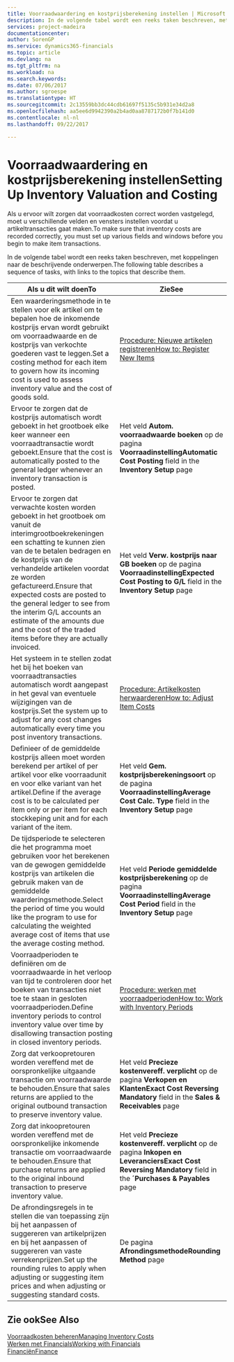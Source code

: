 ```yaml
---
title: Voorraadwaardering en kostprijsberekening instellen | Microsoft Docs
description: In de volgende tabel wordt een reeks taken beschreven, met koppelingen naar de beschrijvende onderwerpen.
services: project-madeira
documentationcenter: 
author: SorenGP
ms.service: dynamics365-financials
ms.topic: article
ms.devlang: na
ms.tgt_pltfrm: na
ms.workload: na
ms.search.keywords: 
ms.date: 07/06/2017
ms.author: sgroespe
ms.translationtype: HT
ms.sourcegitcommit: 2c13559bb3dc44cdb61697f5135c5b931e34d2a8
ms.openlocfilehash: aa5ee6d9942390a2b4ad0aa8787172b0f7b141d0
ms.contentlocale: nl-nl
ms.lasthandoff: 09/22/2017

---
```

# <a name="setting-up-inventory-valuation-and-costing"></a><span data-ttu-id="b9f7c-103">Voorraadwaardering en kostprijsberekening instellen</span><span class="sxs-lookup"><span data-stu-id="b9f7c-103">Setting Up Inventory Valuation and Costing</span></span>
<span data-ttu-id="b9f7c-104">Als u ervoor wilt zorgen dat voorraadkosten correct worden vastgelegd, moet u verschillende velden en vensters instellen voordat u artikeltransacties gaat maken.</span><span class="sxs-lookup"><span data-stu-id="b9f7c-104">To make sure that inventory costs are recorded correctly, you must set up various fields and windows before you begin to make item transactions.</span></span>

<span data-ttu-id="b9f7c-105">In de volgende tabel wordt een reeks taken beschreven, met koppelingen naar de beschrijvende onderwerpen.</span><span class="sxs-lookup"><span data-stu-id="b9f7c-105">The following table describes a sequence of tasks, with links to the topics that describe them.</span></span>

|<span data-ttu-id="b9f7c-106">**Als u dit wilt doen**</span><span class="sxs-lookup"><span data-stu-id="b9f7c-106">**To**</span></span>|<span data-ttu-id="b9f7c-107">**Zie**</span><span class="sxs-lookup"><span data-stu-id="b9f7c-107">**See**</span></span>|  
|------------|-------------|  
|<span data-ttu-id="b9f7c-108">Een waarderingsmethode in te stellen voor elk artikel om te bepalen hoe de inkomende kostprijs ervan wordt gebruikt om voorraadwaarde en de kostprijs van verkochte goederen vast te leggen.</span><span class="sxs-lookup"><span data-stu-id="b9f7c-108">Set a costing method for each item to govern how its incoming cost is used to assess inventory value and the cost of goods sold.</span></span>|[<span data-ttu-id="b9f7c-109">Procedure: Nieuwe artikelen registreren</span><span class="sxs-lookup"><span data-stu-id="b9f7c-109">How to: Register New Items</span></span>](inventory-how-register-new-items.md)|  
|<span data-ttu-id="b9f7c-110">Ervoor te zorgen dat de kostprijs automatisch wordt geboekt in het grootboek elke keer wanneer een voorraadtransactie wordt geboekt.</span><span class="sxs-lookup"><span data-stu-id="b9f7c-110">Ensure that the cost is automatically posted to the general ledger whenever an inventory transaction is posted.</span></span>|<span data-ttu-id="b9f7c-111">Het veld **Autom. voorraadwaarde boeken** op de pagina **Voorraadinstelling**</span><span class="sxs-lookup"><span data-stu-id="b9f7c-111">**Automatic Cost Posting** field in the **Inventory Setup** page</span></span>|  
|<span data-ttu-id="b9f7c-112">Ervoor te zorgen dat verwachte kosten worden geboekt in het grootboek om vanuit de interimgrootboekrekeningen een schatting te kunnen zien van de te betalen bedragen en de kostprijs van de verhandelde artikelen voordat ze worden gefactureerd.</span><span class="sxs-lookup"><span data-stu-id="b9f7c-112">Ensure that expected costs are posted to the general ledger to see from the interim G/L accounts an estimate of the amounts due and the cost of the traded items before they are actually invoiced.</span></span>|<span data-ttu-id="b9f7c-113">Het veld **Verw. kostprijs naar GB boeken** op de pagina **Voorraadinstelling**</span><span class="sxs-lookup"><span data-stu-id="b9f7c-113">**Expected Cost Posting to G/L** field in the **Inventory Setup** page</span></span>|  
|<span data-ttu-id="b9f7c-114">Het systeem in te stellen zodat het bij het boeken van voorraadtransacties automatisch wordt aangepast in het geval van eventuele wijzigingen van de kostprijs.</span><span class="sxs-lookup"><span data-stu-id="b9f7c-114">Set the system up to adjust for any cost changes automatically every time you post inventory transactions.</span></span>|[<span data-ttu-id="b9f7c-115">Procedure: Artikelkosten herwaarderen</span><span class="sxs-lookup"><span data-stu-id="b9f7c-115">How to: Adjust Item Costs</span></span>](inventory-how-adjust-item-costs.md)|  
|<span data-ttu-id="b9f7c-116">Definieer of de gemiddelde kostprijs alleen moet worden berekend per artikel of per artikel voor elke voorraadunit en voor elke variant van het artikel.</span><span class="sxs-lookup"><span data-stu-id="b9f7c-116">Define if the average cost is to be calculated per item only or per item for each stockkeping unit and for each variant of the item.</span></span>|<span data-ttu-id="b9f7c-117">Het veld **Gem. kostprijsberekeningsoort** op de pagina **Voorraadinstelling**</span><span class="sxs-lookup"><span data-stu-id="b9f7c-117">**Average Cost Calc. Type** field in the **Inventory Setup** page</span></span>|  
|<span data-ttu-id="b9f7c-118">De tijdsperiode te selecteren die het programma moet gebruiken voor het berekenen van de gewogen gemiddelde kostprijs van artikelen die gebruik maken van de gemiddelde waarderingsmethode.</span><span class="sxs-lookup"><span data-stu-id="b9f7c-118">Select the period of time you would like the program to use for calculating the weighted average cost of items that use the average costing method.</span></span>|<span data-ttu-id="b9f7c-119">Het veld **Periode gemiddelde kostprijsberekening** op de pagina **Voorraadinstelling**</span><span class="sxs-lookup"><span data-stu-id="b9f7c-119">**Average Cost Period** field in the **Inventory Setup** page</span></span>|  
|<span data-ttu-id="b9f7c-120">Voorraadperioden te definiëren om de voorraadwaarde in het verloop van tijd te controleren door het boeken van transacties niet toe te staan in gesloten voorraadperioden.</span><span class="sxs-lookup"><span data-stu-id="b9f7c-120">Define inventory periods to control inventory value over time by disallowing transaction posting in closed inventory periods.</span></span>|[<span data-ttu-id="b9f7c-121">Procedure: werken met voorraadperioden</span><span class="sxs-lookup"><span data-stu-id="b9f7c-121">How to: Work with Inventory Periods</span></span>](finance-how-to-work-with-inventory-periods.md)|  
|<span data-ttu-id="b9f7c-122">Zorg dat verkoopretouren worden vereffend met de oorspronkelijke uitgaande transactie om voorraadwaarde te behouden.</span><span class="sxs-lookup"><span data-stu-id="b9f7c-122">Ensure that sales returns are applied to the original outbound transaction to preserve inventory value.</span></span>|<span data-ttu-id="b9f7c-123">Het veld **Precieze kostenvereff. verplicht** op de pagina **Verkopen en Klanten**</span><span class="sxs-lookup"><span data-stu-id="b9f7c-123">**Exact Cost Reversing Mandatory** field in the **Sales & Receivables** page</span></span>|  
|<span data-ttu-id="b9f7c-124">Zorg dat inkoopretouren worden vereffend met de oorspronkelijke inkomende transactie om voorraadwaarde te behouden.</span><span class="sxs-lookup"><span data-stu-id="b9f7c-124">Ensure that purchase returns are applied to the original inbound transaction to preserve inventory value.</span></span>|<span data-ttu-id="b9f7c-125">Het veld **Precieze kostenvereff. verplicht** op de pagina **Inkopen en Leveranciers**</span><span class="sxs-lookup"><span data-stu-id="b9f7c-125">**Exact Cost Reversing Mandatory** field in the **´Purchases & Payables** page</span></span>|
|<span data-ttu-id="b9f7c-126">De afrondingsregels in te stellen die van toepassing zijn bij het aanpassen of suggereren van artikelprijzen en bij het aanpassen of suggereren van vaste verrekenprijzen.</span><span class="sxs-lookup"><span data-stu-id="b9f7c-126">Set up the rounding rules to apply when adjusting or suggesting item prices and when adjusting or suggesting standard costs.</span></span>|<span data-ttu-id="b9f7c-127">De pagina **Afrondingsmethode**</span><span class="sxs-lookup"><span data-stu-id="b9f7c-127">**Rounding Method** page</span></span>|  

## <a name="see-also"></a><span data-ttu-id="b9f7c-128">Zie ook</span><span class="sxs-lookup"><span data-stu-id="b9f7c-128">See Also</span></span>  
[<span data-ttu-id="b9f7c-129">Voorraadkosten beheren</span><span class="sxs-lookup"><span data-stu-id="b9f7c-129">Managing Inventory Costs</span></span>](finance-manage-inventory-costs.md)  
[<span data-ttu-id="b9f7c-130">Werken met Financials</span><span class="sxs-lookup"><span data-stu-id="b9f7c-130">Working with Financials</span></span>](ui-work-product.md)  
[<span data-ttu-id="b9f7c-131">Financiën</span><span class="sxs-lookup"><span data-stu-id="b9f7c-131">Finance</span></span>](finance.md)  

